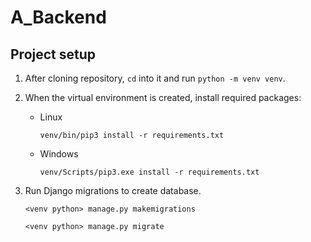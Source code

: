 # A_Backend

## Project setup

1. After cloning repository, `cd` into it and run `python -m venv venv`.
2. When the virtual environment is created, install required packages:
    * Linux

        `venv/bin/pip3 install -r requirements.txt`
    * Windows

        `venv/Scripts/pip3.exe install -r requirements.txt`
      
3. Run Django migrations to create database.

   `<venv python> manage.py makemigrations`

   `<venv python> manage.py migrate`